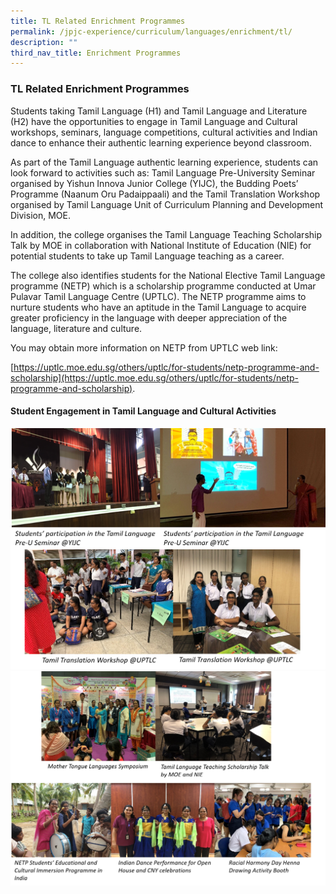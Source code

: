 ```yaml
---
title: TL Related Enrichment Programmes
permalink: /jpjc-experience/curriculum/languages/enrichment/tl/
description: ""
third_nav_title: Enrichment Programmes
---
```

### **TL Related Enrichment Programmes**
Students taking Tamil Language (H1) and Tamil Language and Literature (H2) have the opportunities to engage in Tamil Language and Cultural workshops, seminars, language competitions, cultural activities and Indian dance to enhance their authentic learning experience beyond classroom.

As part of the Tamil Language authentic learning experience, students can look forward to activities such as: Tamil Language Pre-University Seminar organised by Yishun Innova Junior College (YIJC), the Budding Poets’ Programme (Naanum Oru Padaippaali) and the Tamil Translation Workshop organised by Tamil Language Unit of Curriculum Planning and Development Division, MOE.
 
In addition, the college organises the Tamil Language Teaching Scholarship Talk by MOE in collaboration with National Institute of Education (NIE) for potential students to take up Tamil Language teaching as a career.
 
The college also identifies students for the National Elective Tamil Language programme (NETP) which is a scholarship programme conducted at Umar Pulavar Tamil Language Centre (UPTLC). The NETP programme aims to nurture students who have an aptitude in the Tamil Language to acquire greater proficiency in the language with deeper appreciation of the language, literature and culture.
 
You may obtain more information on NETP from UPTLC web link:
	
[https://uptlc.moe.edu.sg/others/uptlc/for-students/netp-programme-and-scholarship](https://uptlc.moe.edu.sg/others/uptlc/for-students/netp-programme-and-scholarship).

#### **Student Engagement in Tamil Language and Cultural Activities**

![](/images/TR%20Related%20Collage%201.png)
![](/images/TR%20Related%20Collage%202.png)